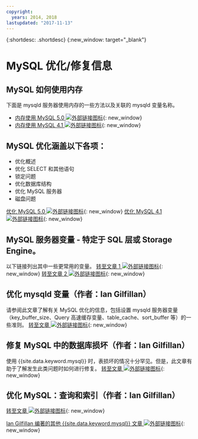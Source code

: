 ```yaml
---
copyright:
  years: 2014, 2018
lastupdated: "2017-11-13"
---
```


{:shortdesc: .shortdesc}
{:new_window: target="_blank"}

# MySQL 优化/修复信息

## MySQL 如何使用内存 
下面是 mysqld 服务器使用内存的一些方法以及关联的 mysqld 变量名称。
* [内存使用 MySQL 5.0 ![外部链接图标](../../icons/launch-glyph.svg "外部链接图标")](http://dev.mysql.com/doc/refman/5.0/en/memory-use.html){: new_window}
* [内存使用 MySQL 4.1 ![外部链接图标](../../icons/launch-glyph.svg "外部链接图标")](http://dev.mysql.com/doc/refman/4.1/en/memory-use.html){: new_window}

## MySQL 优化涵盖以下各项：
- 优化概述
- 优化 SELECT 和其他语句
- 锁定问题
- 优化数据库结构
- 优化 MySQL 服务器
- 磁盘问题

[优化 MySQL 5.0 ![外部链接图标](../../icons/launch-glyph.svg "外部链接图标")](http://dev.mysql.com/doc/refman/5.0/en/optimization.html){: new_window}
[优化 MySQL 4.1 ![外部链接图标](../../icons/launch-glyph.svg "外部链接图标")](http://dev.mysql.com/doc/refman/4.1/en/optimization.html){: new_window}

## MySQL 服务器变量 - 特定于 SQL 层或 Storage Engine。
以下链接列出其中一些更常用的变量。
[转至文章 1 ![外部链接图标](../../icons/launch-glyph.svg "外部链接图标")](http://www.mysqlperformanceblog.com/2006/06/08/mysql-server-variables-sql-layer-or-storage-engine-specific/){: new_window}
[转至文章 2 ![外部链接图标](../../icons/launch-glyph.svg "外部链接图标")](http://forge.mysql.com/wiki/ServerVariables){: new_window}

## 优化 mysqld 变量（作者：Ian Gilfillan）
请参阅此文章了解有关 MySQL 优化的信息，包括设置 mysqld 服务器变量（key_buffer_size、Query 高速缓存变量、table_cache、sort_buffer 等）的一些准则。
[转至文章 ![外部链接图标](../../icons/launch-glyph.svg "外部链接图标")](http://www.databasejournal.com/features/mysql/article.php/3367871){: new_window}

## 修复 MySQL 中的数据库损坏（作者：Ian Gilfillan）
使用 {{site.data.keyword.mysql}} 时，表损坏的情况十分罕见。但是，此文章有助于了解发生此类问题时如何进行修复。
[转至文章 ![外部链接图标](../../icons/launch-glyph.svg "外部链接图标")](http://www.databasejournal.com/features/mysql/article.php/3300511){: new_window}

## 优化 MySQL：查询和索引（作者：Ian Gilfillan）
<!--The database is too slow. Queries are queuing up, backlogs growing, users being refused connection. Management is ready to spend millions on "upgrading" to some other system, when the problem is really that MySQL is simply not being used properly. Badly defined or non-existent indexes are one of the primary reasons for poor performance, and fixing these can often lead to phenomenal improvements.-->
[转至文章 ![外部链接图标](../../icons/launch-glyph.svg "外部链接图标")](http://www.databasejournal.com/features/mysql/article.php/1382791){: new_window}

[Ian Gilfillan 编著的其他 {{site.data.keyword.mysql}} 文章 ![外部链接图标](../../icons/launch-glyph.svg "外部链接图标")](http://www.databasejournal.com/article.php/1474351){: new_window}
